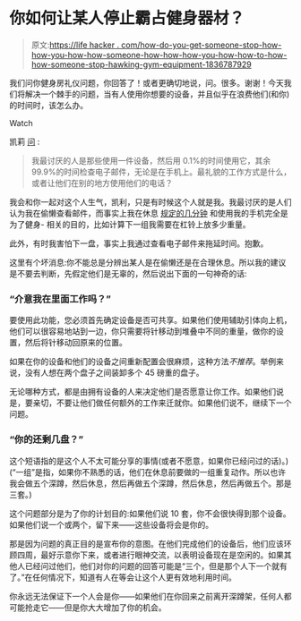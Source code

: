 # 你如何让某人停止霸占健身器材？

> 原文:[https://life hacker . com/how-do-you-get-someone-stop-how-how-you-how-how-someone-how-how-how-you-how-how-to-how-how-someone-stop-hawking-gym-equipment-1836787929](https://lifehacker.com/how-do-you-get-someone-to-stop-hogging-gym-equipment-1836787929)

我们问你健身房礼仪问题，你回答了！或者更确切地说，问。很多。谢谢！今天我们将解决一个棘手的问题，当有人使用你想要的设备，并且似乎在浪费他们(和你)的时间时，该怎么办。

Watch

凯莉 [问](https://vitals.lifehacker.com/1836257638) :

> 我最讨厌的人是那些使用一件设备，然后用 0.1%的时间使用它，其余 99.9%的时间检查电子邮件，无论是在手机上。最礼貌的工作方式是什么，或者让他们在别的地方使用他们的电话？

我会和你一起对这个人生气，凯利，只是有时候这个人就是我。我最讨厌的是人们认为我在偷懒查看邮件，而事实上我在休息 [规定的几分钟](https://vitals.lifehacker.com/how-long-you-should-rest-between-sets-for-the-biggest-t-1782785683) 和使用我的手机完全是为了健身- 相关的目的，比如计算下一组我需要在杠铃上放多少重量。

此外，有时我害怕下一盘，事实上我通过查看电子邮件来拖延时间。抱歉。

这里有个坏消息:你不能总是分辨出某人是在偷懒还是在合理休息。所以我的建议是不要去判断，先假定他们是无辜的，然后说出下面的一句神奇的话:

### “介意我在里面工作吗？”

要使用此功能，您必须首先确定设备是否可共享。如果他们使用辅助引体向上机，他们可以很容易地站到一边，你只需要将针移动到堆叠中不同的重量，做你的设置，然后将针移动回原来的位置。

如果在你的设备和他们的设备之间重新配置会很麻烦，这种方法*不推荐*。举例来说，没有人想在两个盘子之间装卸多个 45 磅重的盘子。

无论哪种方式，都是由拥有设备的人来决定他们是否愿意让你工作。如果他们说是，要亲切，不要让他们做任何额外的工作来迁就你。如果他们说不，继续下一个问题。

### “你的还剩几盘？”

这个短语指的是这个人不太可能分享的事情(或者不愿意，如果你已经问过的话)。)(“一组”是指，如果你不熟悉的话，他们在休息前要做的一组重复动作。所以也许我会做五个深蹲，然后休息，然后再做五个深蹲，然后休息，然后再做五个。那是三套。)

这个问题部分是为了你的计划目的:如果他们说 10 套，你不会很快得到那个设备。如果他们说一个或两个，留下来——这些设备将会是你的。

那是因为问题的真正目的是宣布你的意图。在他们完成他们的设备后，他们应该环顾四周，最好示意你下来，或者进行眼神交流，以表明设备现在是空闲的。如果其他人已经问过他们，他们对你的问题的回答可能是“三个，但是那个人下一个就有了。”在任何情况下，知道有人在等会让这个人更有效地利用时间。

你永远无法保证下一个人会是你——如果他们在你回来之前离开深蹲架，任何人都可能抢走它——但是你大大增加了你的机会。